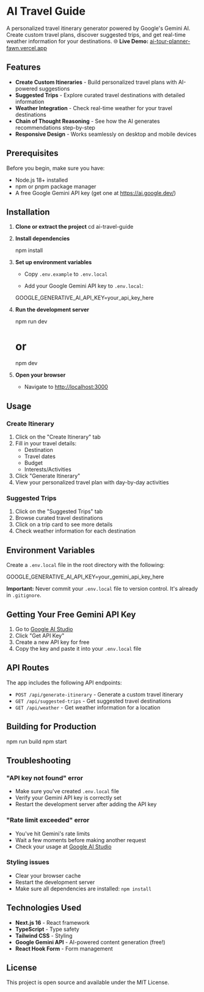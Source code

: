 # AI Travel Guide

A personalized travel itinerary generator powered by Google's Gemini AI. Create custom travel plans, discover suggested trips, and get real-time weather information for your destinations.
🌐 **Live Demo:** [ai-tour-planner-fawn.vercel.app](https://ai-tour-planner-fawn.vercel.app)

## Features

- **Create Custom Itineraries** - Build personalized travel plans with AI-powered suggestions
- **Suggested Trips** - Explore curated travel destinations with detailed information
- **Weather Integration** - Check real-time weather for your travel destinations
- **Chain of Thought Reasoning** - See how the AI generates recommendations step-by-step
- **Responsive Design** - Works seamlessly on desktop and mobile devices

## Prerequisites

Before you begin, make sure you have:
- Node.js 18+ installed
- npm or pnpm package manager
- A free Google Gemini API key (get one at https://ai.google.dev/)

## Installation

1. **Clone or extract the project**
   cd ai-travel-guide

2. **Install dependencies**
  
   npm install
   
3. **Set up environment variables**
   - Copy `.env.example` to `.env.local`
   
   - Add your Google Gemini API key to `.env.local`:
   
   GOOGLE_GENERATIVE_AI_API_KEY=your_api_key_here
   

4. **Run the development server**
   
   npm run dev
   # or
   npm dev
   

5. **Open your browser**
   - Navigate to [http://localhost:3000](http://localhost:3000)

## Usage

### Create Itinerary
1. Click on the "Create Itinerary" tab
2. Fill in your travel details:
   - Destination
   - Travel dates
   - Budget
   - Interests/Activities
3. Click "Generate Itinerary"
4. View your personalized travel plan with day-by-day activities

### Suggested Trips
1. Click on the "Suggested Trips" tab
2. Browse curated travel destinations
3. Click on a trip card to see more details
4. Check weather information for each destination

## Environment Variables

Create a `.env.local` file in the root directory with the following:

GOOGLE_GENERATIVE_AI_API_KEY=your_gemini_api_key_here

**Important:** Never commit your `.env.local` file to version control. It's already in `.gitignore`.

## Getting Your Free Gemini API Key

1. Go to [Google AI Studio](https://ai.google.dev/)
2. Click "Get API Key"
3. Create a new API key for free
4. Copy the key and paste it into your `.env.local` file

## API Routes

The app includes the following API endpoints:

- `POST /api/generate-itinerary` - Generate a custom travel itinerary
- `GET /api/suggested-trips` - Get suggested travel destinations
- `GET /api/weather` - Get weather information for a location

## Building for Production

npm run build
npm start

## Troubleshooting

### "API key not found" error
- Make sure you've created `.env.local` file
- Verify your Gemini API key is correctly set
- Restart the development server after adding the API key

### "Rate limit exceeded" error
- You've hit Gemini's rate limits
- Wait a few moments before making another request
- Check your usage at [Google AI Studio](https://ai.google.dev/)

### Styling issues
- Clear your browser cache
- Restart the development server
- Make sure all dependencies are installed: `npm install`

## Technologies Used

- **Next.js 16** - React framework
- **TypeScript** - Type safety
- **Tailwind CSS** - Styling
- **Google Gemini API** - AI-powered content generation (free!)
- **React Hook Form** - Form management

## License

This project is open source and available under the MIT License.

